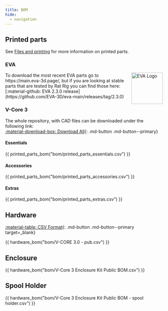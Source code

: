 ```yaml
---
title: BOM
hide:
  - navigation
---
```


## Printed parts

See [Files and printing](/printed_parts) for more information on printed parts.

### EVA

<img align="right" alt="EVA Logo" width="100" src="../assets/eva_logo.png">
To download the most recent EVA parts go to https://main.eva-3d.page/, but if you are looking at stable parts that are tested by Rat Rig you can find those here: [:material-github: EVA 2.3.0 release](https://github.com/EVA-3D/eva-main/releases/tag/2.3.0)

### V-Core 3

The whole repository, with CAD files can be downloaded under the following link:  
[:material-download-box: Download All](https://github.com/Rat-Rig/V-core-3/archive/main.zip){: .md-button .md-button--primary}

#### Essentials

{{ printed_parts_bom("bom/printed_parts_essentials.csv") }}

#### Accessories

{{ printed_parts_bom("bom/printed_parts_accessories.csv") }}

#### Extras

{{ printed_parts_bom("bom/printed_parts_extras.csv") }}

## Hardware

[:material-table: CSV Format](https://github.com/Rat-Rig/V-core-3/blob/main/docs/src/bom/V-CORE%203.0%20-%20pub.csv){: .md-button .md-button--primary target=_blank}

{{ hardware_bom("bom/V-CORE 3.0 - pub.csv") }}

## Enclosure

{{ hardware_bom("bom/V-Core 3 Enclosure Kit Public BOM.csv") }}

## Spool Holder

{{ hardware_bom("bom/V-Core 3 Enclosure Kit Public BOM - spool holder.csv") }}
